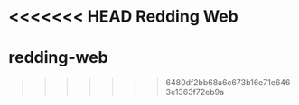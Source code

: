 <<<<<<< HEAD
Redding Web
=======
redding-web
===========
>>>>>>> 6480df2bb68a6c673b16e71e6463e1363f72eb9a
